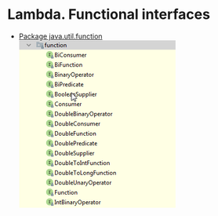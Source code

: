 # Lambda. Functional interfaces
+ [Package java.util.function](https://docs.oracle.com/javase/8/docs/api/java/util/function/package-summary.html#package.description)
![Photo](https://github.com/MishinCorp/java/blob/master/lambda/img/function.png)
